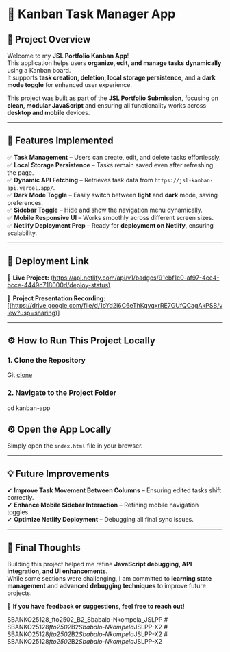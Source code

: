 # 🚀 Kanban Task Manager App

## 📌 Project Overview

Welcome to my **JSL Portfolio Kanban App**!  
This application helps users **organize, edit, and manage tasks dynamically** using a Kanban board.  
It supports **task creation, deletion, local storage persistence**, and a **dark mode toggle** for enhanced user experience.

This project was built as part of the **JSL Portfolio Submission**, focusing on **clean, modular JavaScript** and ensuring all functionality works across **desktop and mobile** devices.

---

## 🎯 Features Implemented

✅ **Task Management** – Users can create, edit, and delete tasks effortlessly.  
✅ **Local Storage Persistence** – Tasks remain saved even after refreshing the page.  
✅ **Dynamic API Fetching** – Retrieves task data from `https://jsl-kanban-api.vercel.app/`.  
✅ **Dark Mode Toggle** – Easily switch between **light** and **dark** mode, saving preferences.  
✅ **Sidebar Toggle** – Hide and show the navigation menu dynamically.  
✅ **Mobile Responsive UI** – Works smoothly across different screen sizes.  
✅ **Netlify Deployment Prep** – Ready for **deployment on Netlify**, ensuring scalability.

---

## 🚀 Deployment Link

🔗 **Live Project:** [(https://api.netlify.com/api/v1/badges/91ebf1e0-af97-4ce4-bcce-4449c718000d/deploy-status)](https://app.netlify.com/projects/sbanko25128-fto2504-b2-jslpp/deploys) 

🔗 **Project Presentation Recording:** [(https://drive.google.com/file/d/1oYd2i6C6eThKgvqxrRE7GUfQCagAkPSB/view?usp=sharing)]

---

## ⚙️ How to Run This Project Locally

### **1. Clone the Repository**

Git [clone](https://github.com/Sbubz-XI/SBANKO25128_fto2502_B2_Sbabalo-Nkompela_JSLPP)

### **2. Navigate to the Project Folder**

cd kanban-app

## ⚙️ Open the App Locally

Simply open the `index.html` file in your browser.

---

## 💡 Future Improvements

✔ **Improve Task Movement Between Columns** – Ensuring edited tasks shift correctly.  
✔ **Enhance Mobile Sidebar Interaction** – Refining mobile navigation toggles.  
✔ **Optimize Netlify Deployment** – Debugging all final sync issues.

---

## 🎤 Final Thoughts

Building this project helped me refine **JavaScript debugging, API integration, and UI enhancements**.  
While some sections were challenging, I am committed to **learning state management** and **advanced debugging techniques** to improve future projects.

📢 **If you have feedback or suggestions, feel free to reach out!**

SBANKO25128_fto2502_B2_Sbabalo-Nkompela_JSLPP
#   S B A N K O 2 5 1 2 8 _ f t o 2 5 0 2 _ B 2 _ S b a b a l o - N k o m p e l a _ J S L P P - X 2 
 
 #   S B A N K O 2 5 1 2 8 _ f t o 2 5 0 2 _ B 2 _ S b a b a l o - N k o m p e l a _ J S L P P - X 2 
 
 #   S B A N K O 2 5 1 2 8 _ f t o 2 5 0 2 _ B 2 _ S b a b a l o - N k o m p e l a _ J S L P P - X 2 
 
 
